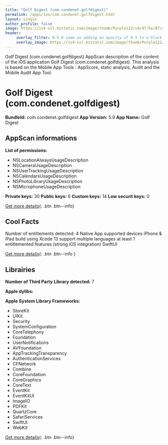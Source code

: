 ```yaml
---
title: "Golf Digest (com.condenet.golfdigest)"
permalink: /apps/ios/com.condenet.golfdigest.html
layout: single
author_profile: false
image: https://is4-ssl.mzstatic.com/image/thumb/Purple122/v4/47/5e/87/475e8794-8bf1-eaa1-efa6-e4fca7813176/AppIcon-1x_U007emarketing-0-7-0-85-220.png/512x512bb.jpg
header: 
     overlay_filter: 0.5 # same as adding an opacity of 0.5 to a black background
     overlay_image: https://is4-ssl.mzstatic.com/image/thumb/Purple122/v4/47/5e/87/475e8794-8bf1-eaa1-efa6-e4fca7813176/AppIcon-1x_U007emarketing-0-7-0-85-220.png/512x512bb.jpg
---
```

Golf Digest (com.condenet.golfdigest) AppScan description of the content of the iOS application Golf Digest (com.condenet.golfdigest). This analysis is based on the Mobile App Tools : AppScore, static analysis, Audit and the Mobile Audit App Tool.

# Golf Digest (com.condenet.golfdigest)

**BundleId:** com.condenet.golfdigest
**App Version:** 5.9
**App Name:** Golf Digest


## AppScan informations 

**List of permissions:** 
- NSLocationAlwaysUsageDescription
- NSCameraUsageDescription
- NSUserTrackingUsageDescription
- NSCalendarsUsageDescription
- NSPhotoLibraryUsageDescription
- NSMicrophoneUsageDescription
  
  
**Private keys:** 30
**Public keys:** 6
**Custom keys:** 14
**Low securit keys:** 0
  
[Get more details](/pricing.html){: .btn .btn--info}

## Cool Facts

Number of entitlements detected: 4
Native App
supported devices iPhone & iPad
build using Xcode 13
support multiple languages
at least 1 entitlemented features (strong iOS integration)
SwiftUI
  
[Get more details](/pricing.html){: .btn .btn--info }

## Librairies 
**Number of Third Party Library detected:** 7


**Apple dylibs:**


**Apple System Library Frameworks:**
- StoreKit
- UIKit
- Security
- SystemConfiguration
- CoreTelephony
- Foundation
- UserNotifications
- AVFoundation
- AppTrackingTransparency
- AuthenticationServices
- CFNetwork
- Combine
- CoreFoundation
- CoreGraphics
- CoreText
- EventKit
- EventKitUI
- ImageIO
- PDFKit
- QuartzCore
- SafariServices
- SwiftUI
- WebKit


  
[Get more details](/pricing.html){: .btn .btn--info}

